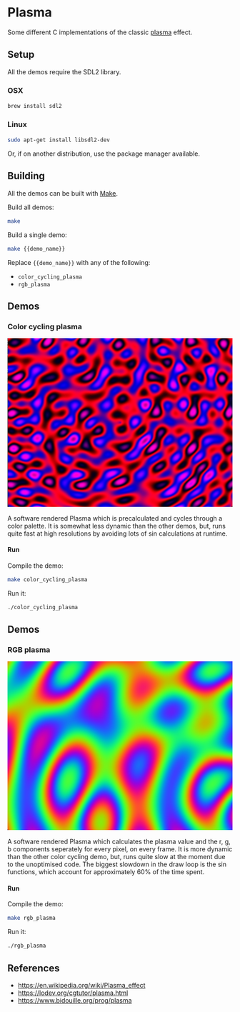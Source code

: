 # Plasma

Some different C implementations of the classic [plasma](https://en.wikipedia.org/wiki/Plasma_effect) effect.

## Setup

All the demos require the SDL2 library.

### OSX

```sh
brew install sdl2
```

### Linux

```sh
sudo apt-get install libsdl2-dev
```

Or, if on another distribution, use the package manager available.

## Building

All the demos can be built with [Make](https://www.gnu.org/software/make/).

Build all demos:

```sh
make
```

Build a single demo:

```sh
make {{demo_name}}
```

Replace `{{demo_name}}` with any of the following:

* `color_cycling_plasma`
* `rgb_plasma`

## Demos

### Color cycling plasma

![color-cycling-plasma](previews/color-cycling-plasma-preview.png)

A software rendered Plasma which is precalculated and cycles through a color palette. It is somewhat less dynamic than the other demos, but, runs quite fast at high resolutions by avoiding lots of sin calculations at runtime.

#### Run

Compile the demo:

```sh
make color_cycling_plasma
```

Run it:

```sh
./color_cycling_plasma
```

## Demos

### RGB plasma

![rgb-plasma](previews/rgb-plasma-preview.png)

A software rendered Plasma which calculates the plasma value and the r, g, b components seperately for every pixel, on every frame. It is more dynamic than the other color cycling demo, but, runs quite slow at the moment due to the unoptimised code. The biggest slowdown in the draw loop is the sin functions, which account for approximately 60% of the time spent.

#### Run

Compile the demo:

```sh
make rgb_plasma
```

Run it:

```sh
./rgb_plasma
```

## References

- https://en.wikipedia.org/wiki/Plasma_effect
- https://lodev.org/cgtutor/plasma.html
- https://www.bidouille.org/prog/plasma
